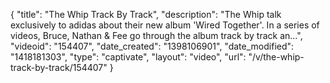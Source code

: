 {
    "title": "The Whip Track By Track",
    "description": "The Whip talk exclusively to adidas about their new album 'Wired Together'. In a series of videos, Bruce, Nathan & Fee go through the album track by track an...",
    "videoid": "154407",
    "date_created": "1398106901",
    "date_modified": "1418181303",
    "type": "captivate",
    "layout": "video",
    "url": "\/v\/the-whip-track-by-track\/154407"
}